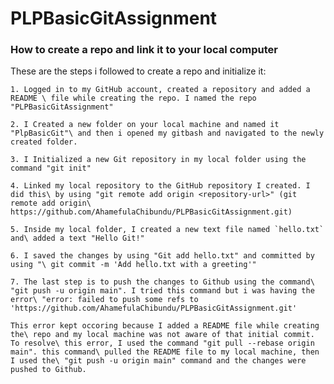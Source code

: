 # PLPBasicGitAssignment

### How to create a repo and link it to your local computer

These are the steps i followed to create a repo and initialize it:

    1. Logged in to my GitHub account, created a repository and added a README \ file while creating the repo. I named the repo "PLPBasicGitAssignment"

    2. I Created a new folder on your local machine and named it "PlpBasicGit"\ and then i opened my gitbash and navigated to the newly created folder.

    3. I Initialized a new Git repository in my local folder using the command "git init"

    4. Linked my local repository to the GitHub repository I created. I did this\ by using "git remote add origin <repository-url>" (git remote add origin\ https://github.com/AhamefulaChibundu/PLPBasicGitAssignment.git)

    5. Inside my local folder, I created a new text file named `hello.txt` and\ added a text "Hello Git!"

    6. I saved the changes by using "Git add hello.txt" and committed by using "\ git commit -m 'Add hello.txt with a greeting'"

    7. The last step is to push the changes to Github using the command\ "git push -u origin main". I tried this command but i was having the error\ "error: failed to push some refs to 'https://github.com/AhamefulaChibundu/PLPBasicGitAssignment.git'

    This error kept occoring because I added a README file while creating the\ repo and my local machine was not aware of that initial commit. To resolve\ this error, I used the command "git pull --rebase origin main". this command\ pulled the README file to my local machine, then I used the\ "git push -u origin main" command and the changes were pushed to Github.